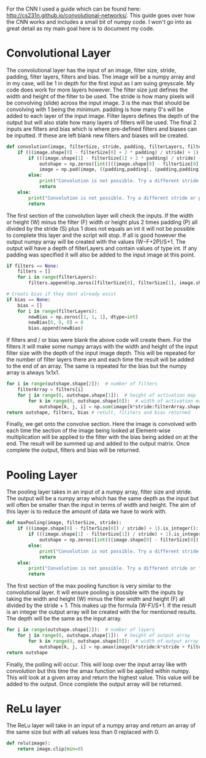For the CNN I used a guide which can be found here: http://cs231n.github.io/convolutional-networks/. This guide goes over how the CNN works and includes a small bit of numpy code. I won't go into as great detail as my main goal here is to document my code.

# Convolutional Layer

The convolutional layer has the input of an image, filter size, stride, padding, filter layers, filters and bias. The image will be a numpy array and in my case, will be 1 in depth for the first input as I am suing greyscale. My code does work for more layers however. The filter size just defines the width and height of the filter to be used. The stride is how many pixels will be convolving (slide) across the input image. 3 is the max that should be convolving with 1 being the minimum. padding is how many 0's will be added to each layer of the input image. Filter layers defines the depth of the output but will also state how many layers of filters will be used. The final 2 inputs are filters and bias which is where pre-defined filters and biases can be inputted. If these are left blank new filters and biases will be created.

~~~ Python
def convolution(image, filterSize, stride, padding, filterLayers, filters=None, bias=None):
	if (((image.shape[0] - filterSize[0] + 2 * padding) / stride) + 1).is_integer():  # checks output is an int
		if (((image.shape[1] - filterSize[1] + 2 * padding) / stride) + 1).is_integer():  # checks output is an int
			outshape = np.zeros([int((((image.shape[0] - filterSize[0] + 2 * padding) / stride) + 1)), int((((image.shape[1] - filterSize[1] + 2 * padding) / stride) + 1)), filterLayers], dtype=int)  # creats the activation map (empty)
			image = np.pad(image, ((padding,padding), (padding,padding), (0,0)), mode='constant')  # adds padding of 0's arround image
		else:
			print("Convolution is not possible. Try a different stride or padding")
			return
	else:
		print("Convolution is not possible. Try a different stride or padding")
		return
~~~

The first section of the convolution layer will check the inputs. If the width or height (W) minus the filter (F) width or height plus 2 times padding (P) all divided by the stride (S) plus 1 does not equals an int it will not be possible to complete this layer and the script will stop. If all is good however the output numpy array will be created with the values (W−F+2P)/S+1. The output will have a depth of filterLayers and contain values of type int. If any padding was specified it will also be added to the input image at this point.

~~~ Python
if filters == None:
	filters = []
	for i in range(filterLayers):
		filters.append(np.zeros([filterSize[0], filterSize[1], image.shape[2]], dtype=int))

# Creats bias if they dont already exist
if bias == None:
	bias = []
	for i in range(filterLayers):
		newBias = np.zeros([1, 1, 1], dtype=int)
		newBias[0, 0, 0] = 0
		bias.append(newBias)
~~~

If filters and / or bias were blank the above code will create them. For the filters it will make some numpy arrays with the width and height of the input filter size with the depth of the input image depth. This will be repeated for the number of filter layers there are and each time the result will be added to the end of an array. The same is repeated for the bias but the numpy array is always 1x1x1.

~~~ Python
for i in range(outshape.shape[2]):  # number of filters
	filterArray = filters[i]
	for j in range(0, outshape.shape[1]):  # height of activation map
		for k in range(0, outshape.shape[0]):  # width of activation map
			outshape[k, j, i] = np.sum(image[k*stride:filterArray.shape[0] + k*stride, j*stride:filterArray.shape[1] + j*stride, :] * filterArray[:, :, :]) + bias[i]
return outshape, filters, bias # retult, filiters and bias returned
~~~

Finally, we get onto the convolve section. Here the image is convolved with each time the section of the image being looked at Element-wise multiplication will be applied to the filter with the bias being added on at the end. The result will be summed up and added to the output matrix. Once complete the output, filters and bias will be returned.

# Pooling Layer

The pooling layer takes in an input of a numpy array, filter size and stride. The output will be a numpy array which has the same depth as the input but will often be smaller than the input in terms of width and height. The aim of this layer is to reduce the amount of data we have to work with.  

~~~ Python
def maxPooling(image, filterSize, stride):
	if (((image.shape[0] - filterSize[0]) / stride) + 1).is_integer():  # checks output is an int
		if (((image.shape[1] - filterSize[1]) / stride) + 1).is_integer():  # checks output is an int
			outshape = np.zeros([int(((image.shape[0] - filterSize[0]) / stride + 1)), int(((image.shape[1] - filterSize[1]) / stride + 1)), image.shape[2]], dtype=int)  # creats the output array
		else:
			print("Convolution is not possible. Try a different stride or filter size")
			return
	else:
		print("Convolution is not possible. Try a different stride or filter size")
		return
~~~

The first section of the max pooling function is very similar to the convolutional layer. It will ensure pooling is possible with the inputs by taking the width and height (W) minus the filter width and height (F) all divided by the stride + 1. This makes up the formula (W-F)/S+1. If the result is an integer the output array will be created with the for mentioned results. The depth will be the same as the input array.

~~~ Python
for i in range(outshape.shape[2]):  # number of layers
	for j in range(0, outshape.shape[1]):  # height of output array
		for k in range(0, outshape.shape[0]):  # width of output array
			outshape[k, j, i] = np.amax(image[k*stride:k*stride + filterSize[0], j*stride:j*stride + filterSize[1], :])
return outshape
~~~

Finally, the polling will occur. This will loop over the input array like with convolution but this time the amax function will be applied within numpy. This will look at a given array and return the highest value. This value will be added to the output. Once complete the output array will be returned.

# ReLu layer

The ReLu layer will take in an input of a numpy array and return an array of the same size but with all values less than 0 replaced with 0.  

~~~ Python
def relu(image):
	return image.clip(min=0)
~~~

